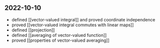 ## 2022-10-10
- defined [[vector-valued integral]] and proved coordinate independence
- proved [[vector-valued integral commutes with linear maps]]
- defined [[projection]]
- defined [[averaging of vector-valued function]]
- proved [[properties of vector-valued averaging]]
